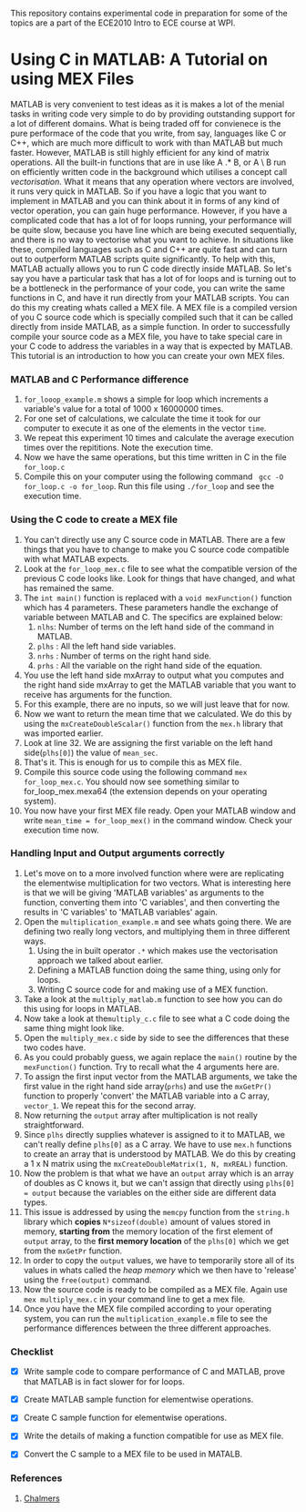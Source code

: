 This repository contains experimental code in preparation for some of the topics are a part of the ECE2010 Intro to ECE course at WPI.

# Using C in MATLAB: A Tutorial on using MEX Files
MATLAB is very convenient to test ideas as it is makes a lot of the menial tasks in writing code very simple to do by providing outstanding support for a lot of different domains. What is being traded off for convienece is the pure performace of the code that you write, from say, languages like C or C++, which are much more difficult to work with than MATLAB but much faster. However, MATLAB is still highly efficient for any kind of matrix operations. All the built-in functions that are in use like A .* B, or A \ B run on efficiently written code in the background which utilises a concept call *vectorisation*. What it means that any operation where vectors are involved, it runs very quick in MATLAB. So if you have a logic that you want to implement in MATLAB and you can think about it in forms of any kind of vector operation, you can gain huge performance. However, if you have a complicated code that has a lot of for loops running, your performance will be quite slow, because you have line which are being executed sequentially, and there is no way to vectorise what you want to achieve.
In situations like these, compiled languages such as C and C++ are quite fast and can turn out to outperform MATLAB scripts quite significantly. To help with this, MATLAB actually allows you to run C code directly inside MATLAB. So let's say you have a particular task that has a lot of for loops and is turning out to be a bottleneck in the performance of your code, you can write the same functions in C, and have it run directly from your MATLAB scripts. 
You can do this my creating whats called a MEX file. A MEX file is a compiled version of you C source code which is specially compiled such that it can be called directly from inside MATLAB, as a simple function. In order to successfully compile your source code as a MEX file, you have to take special care in your C code to address the variables in a way that is expected by MATLAB.
This tutorial is an introduction to how you can create your own MEX files.

### MATLAB and C Performance difference
1. `for_looop_example.m` shows a simple for loop which increments a variable's value for a total of 1000 x 16000000 times.
2. For one set of calculations, we calculate the time it took for our computer to execute it as one of the elements in the vector `time`.
3. We repeat this experiment 10 times and calculate the average execution times over the repititions. Note the execution time.
4. Now we have the same operations, but this time written in C in the file `for_loop.c`
5. Compile this on your computer using the following command ` gcc -O for_loop.c -o for_loop`. Run this file using `./for_loop` and see the execution time. 

### Using the C code to create a MEX file
1. You can't directly use any C source code in MATLAB. There are a few things that you have to change to make you C source code compatible with what MATLAB expects.
2. Look at the `for_loop_mex.c` file to see what the compatible version of the previous C code looks like. Look for things that have changed, and what has remained the same.
3. The `int main()` function is replaced with a `void mexFunction()` function which has 4 parameters. These parameters handle the exchange of variable between MATLAB and C. The specifics are explained below:
    1. `nlhs`: Number of terms on the left hand side of the command in MATLAB.
    2. `plhs` : All the left hand side variables.
    3. `nrhs` : Number of terms on the right hand side.
    4. `prhs` : All the variable on the right hand side of the equation.
4. You use the left hand side mxArray to output what you computes and the right hand side mxArray to get the MATLAB variable that you want to receive has arguments for the function.
5. For this example, there are no inputs, so we will just leave that for now.
6. Now we want to return the mean time that we calculated. We do this by using the `mxCreateDoubleScalar()` function from the `mex.h` library that was imported earlier.
7. Look at line 32. We are assigning the first variable on the left hand side(`plhs[0]`) the value of `mean_sec`.
8. That's it. This is enough for us to compile this as  MEX file.
9. Compile this source code using the following command `mex for_loop_mex.c`. You should now see something similar to for_loop_mex.mexa64 (the extension depends on your operating system).
10. You now have your first MEX file ready. Open your MATLAB window and write `mean_time = for_loop_mex()` in the command window. Check your execution time now.

### Handling Input and Output arguments correctly
1. Let's move on to a more involved function where were are replicating the elementwise multiplication for two vectors. What is interesting here is that we will be giving 'MATLAB variables' as arguments to the function, converting them into 'C variables', and then converting the results in 'C variables' to 'MATLAB variables' again.
2. Open the `multiplication_example.m` and see whats going there. We are defining two really long vectors, and multiplying them in three different ways.
    1. Using the in built operator `.*` which makes use the vectorisation approach we talked about earlier.
    2. Defining a MATLAB function doing the same thing, using only for loops.
    3. Writing C source code for and making use of a MEX function. 
2. Take a look at the `multiply_matlab.m` function to see how you can do this using for loops in MATLAB.
3. Now take a look at the`multiply_c.c` file to see what a C code doing the same thing might look like.
4. Open the `multiply_mex.c` side by side to see the differences that these two codes have.
5. As you could probably guess, we again replace the `main()` routine by the `mexFunction()` function. Try to recall what the 4 arguments here are.
6. To assign the first input vector from the MATLAB arguments, we take the first value in the right hand side array(`prhs`) and use the `mxGetPr()` function to properly 'convert' the MATLAB variable into a C array, `vector_1`. We repeat this for the second array.
7. Now returning the `output` array after multiplication is not really straightforward.
8. Since `plhs` directly supplies whatever is assigned to it to MATLAB, we can't really define  `plhs[0]` as a C array. We have to use `mex.h` functions to create an array that is understood by MATLAB. We do this by creating a 1 x N matrix using the `mxCreateDoubleMatrix(1, N, mxREAL)` function.
9. Now the problem is that what we have an `output` array which is an array of doubles as C knows it, but we can't assign that directly using `plhs[0] = output` because the variables on the either side are different data types.
10. This issue is addressed by using the `memcpy` function from the `string.h` library which __copies__ `N*sizeof(double)` amount of values stored in memory, __starting from__ the memory location of the first element of `output` array, to the __first memory location__ of the `plhs[0]` which we get from the `mxGetPr` function.
11. In order to copy the `output` values, we have to temporarily store all of its values in whats called the *heap memory* which we then have to 'release' using the `free(output)` command.
12. Now the source code is ready to be compiled as a MEX file. Again use `mex multiply_mex.c` in your command line to get a mex file.
13. Once you have the MEX file compiled according to your operating system, you can run the `multiplication_example.m` file to see the performance differences between the three different approaches. 

### Checklist
- [x] Write sample code to compare performance of C and MATLAB, prove that MATLAB is in fact slower for for loops. 
- [x] Create MATLAB sample function for elementwise operations. 
- [x] Create C sample function for elementwise operations. 
- [x] Write the details of making a function compatible for use as MEX file. 
- [x] Convert the C sample to a MEX file to be used in MATALB. 


### References
1. [Chalmers](http://www.math.chalmers.se/Stat/Grundutb/CTH/tms150/1112/howto_mex.pdf)
